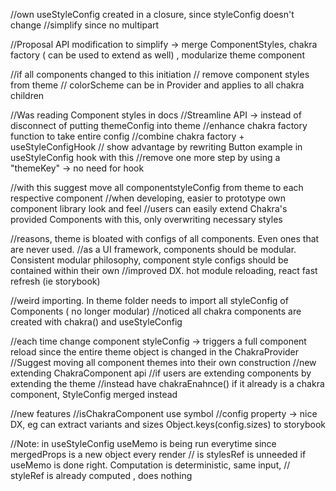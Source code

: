 //own useStyleConfig created in a closure, since styleConfig doesn't change
//simplify since no multipart

//Proposal API modification to simplify -> merge ComponentStyles, chakra factory ( can be used to extend as well) , modularize theme component

//if all components changed to this initiation
// remove component styles from theme
// colorScheme can be in Provider and applies to all chakra children

//Was reading Component styles in docs
//Streamline API -> instead of disconnect of putting themeConfig into theme
//enhance chakra factory function to take entire config
//combine chakra factory + useStyleConfigHook
// show advantage by rewriting Button example in useStyleConfig hook with this
//remove one more step by using a "themeKey" -> no need for hook

//with this suggest move all componentstyleConfig from theme to each respective component
//when developing, easier to prototype own component library look and feel
//users can easily extend Chakra's provided Components with this, only overwriting necessary styles

//reasons, theme is bloated with configs of all components. Even ones that are never used.
//as a UI framework, components should be modular. Consistent modular philosophy, component style configs should be contained within their own
//improved DX. hot module reloading, react fast refresh (ie storybook)

//weird importing. In theme folder needs to import all styleConfig of Components ( no longer modular)
//noticed all chakra components are created with chakra() and useStyleConfig

//each time change component styleConfig -> triggers a full component reload since the entire theme object is changed in the ChakraProvider
//Suggest moving all component themes into their own construction
//new extending ChakraComponent api
//if users are extending components by extending the theme
//instead have chakraEnahnce() if it already is a chakra component, StyleConfig merged instead

//new features
//isChakraComponent use symbol
//config property -> nice DX, eg can extract variants and sizes Object.keys(config.sizes) to storybook

//Note: in useStyleConfig useMemo is being run everytime since mergedProps is a new object every render
// is stylesRef is unneeded if useMemo is done right. Computation is deterministic, same input,
// styleRef is already computed , does nothing
